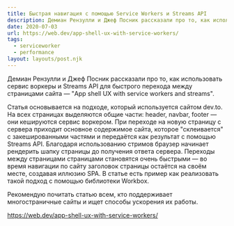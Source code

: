 ```yaml
---
title: Быстрая навигация с помощью Service Workers и Streams API
description: Демиан Рензулли и Джеф Посник рассказали про то, как использовать сервис воркеры и Streams API для быстрого перехода между страницами сайта
date: 2020-07-03
url: https://web.dev/app-shell-ux-with-service-workers/
tags:
  - serviceworker
  - performance
layout: layouts/post.njk
---
```

Демиан Рензулли и Джеф Посник рассказали про то, как использовать сервис воркеры и Streams API для быстрого перехода между страницами сайта — "App shell UX with service workers and streams".

Статья основывается на подходе, который используется сайтом dev.to. На всех страницах выделяются общие части: header, navbar, footer — они кешируются сервис воркером. При переходе на новую страницу с сервера приходит основное содержимое сайта, которое "склеивается" с закешированными частями и передаётся как результат с помощью Streams API. Благодаря использованию стримов браузер начинает рендерить шапку страницы до получения ответа сервера. Переходы между страницами страницами становятся очень быстрыми — во время навигации по сайту заголовок страницы остаётся на своём месте, создавая иллюзию SPA. В статье есть пример как реализовать такой подход с помощью библиотеки Workbox.

Рекомендую почитать статью всем, кто поддерживает многостраничные сайты и ищет способы ускорения их работы.

https://web.dev/app-shell-ux-with-service-workers/
